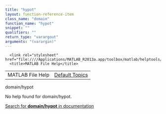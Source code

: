 ```yaml
---
title: "hypot"
layout: function-reference-item
class_name: "domain"
function_name: "hypot"
snippet: ""
qualifiers: ""
return_type: "varargout"
arguments: "(varargin)"
---
```


<html>
   <head>
      <meta http-equiv="Content-Type" content="text/html; charset=utf-8">
   
      <link rel="stylesheet" href="file:////Applications/MATLAB_R2013a.app/toolbox/matlab/helptools/private/helpwin.css">
      <title>MATLAB File Help</title>
   </head>
   <body>
      <!--Single-page help-->
      <table border="0" cellspacing="0" width="100%">
         <tr class="subheader">
            <td class="headertitle">MATLAB File Help</td>
            <td class="subheader-right"><a href="matlab:helpwin">Default Topics</a></td>
         </tr>
      </table>
      <div class="title">domain/hypot</div>
      <!--No help found-->
      <p>No help found for <span class="helptopic">domain/hypot</span>.
      </p>
      <p><a href="matlab:docsearch('domain/hypot')">
            Search for <b>domain/hypot</b> in documentation
            </a></p>
   </body>
</html>
